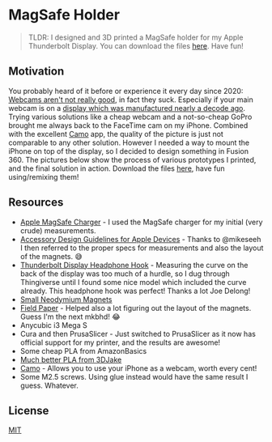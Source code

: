 # MagSafe Holder

> TLDR: I designed and 3D printed a MagSafe holder for my Apple Thunderbolt Display. You can download the files [here](./models/). Have fun!

## Motivation

You probably heard of it before or experience it every day since 2020: [Webcams aren't not really good](https://reincubate.com/support/how-to/why-are-webcams-bad/#putting-them-to-the-test), in fact they suck. Especially if your main webcam is on a [display which was manufactured nearly a decode ago](https://en.wikipedia.org/wiki/Apple_Thunderbolt_Display#Technical_specifications). Trying various solutions like a cheap webcam and a not-so-cheap GoPro brought me always back to the FaceTime cam on my iPhone. Combined with the excellent [Camo](https://reincubate.com/camo/) app, the quality of the picture is just not comparable to any other solution. However I needed a way to mount the iPhone on top of the display, so I decided to design something in Fusion 360. The pictures below show the process of various prototypes I printed, and the final solution in action. Download the files [here](./models/), have fun using/remixing them!

## Resources

- [Apple MagSafe Charger](https://www.apple.com/shop/product/MHXH3AM/A/magsafe-charger) - I used the MagSafe charger for my initial (very crude) measurements.
- [Accessory Design
Guidelines for Apple
Devices](https://developer.apple.com/accessories/Accessory-Design-Guidelines.pdf) - Thanks to @mikeseeh I then referred to the proper specs for measurements and also the layout of the magnets. 😅
- [Thunderbolt Display Headphone Hook](https://www.thingiverse.com/thing:453561) - Measuring the curve on the back of the display was too much of a hurdle, so I dug through Thingiverse until I found some nice model which included the curve already. This headphone hook was perfect! Thanks a lot Joe Delong!
- [Small Neodymium Magnets](https://www.amazon.de/-/en/gp/product/B082R64C9N)
- [Field Paper](https://www.amazon.de/-/en/gp/product/B003N1LZXO) - Helped also a lot figuring out the layout of the magnets. Guess I'm the next mkbhd! 😂
- Anycubic i3 Mega S
- Cura and then PrusaSlicer - Just switched to PrusaSlicer as it now has official support for my printer, and the results are awesome!
- Some cheap PLA from AmazonBasics
- [Much better PLA from 3DJake](https://www.3djake.at/3djake/ecopla-schwarz)
- [Camo](https://reincubate.com/camo/) - Allows you to use your iPhone as a webcam, worth every cent!
- Some M2.5 screws. Using glue instead would have the same result I guess. Whatever.

## License

[MIT](./LICENSE)
